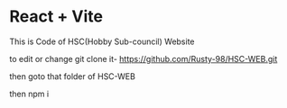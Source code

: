 # React + Vite

This is Code of HSC(Hobby Sub-council) Website

to edit or change git clone it- https://github.com/Rusty-98/HSC-WEB.git

then goto that folder of HSC-WEB

then npm i